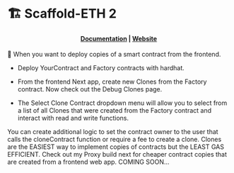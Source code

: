 # 🏗 Scaffold-ETH 2

<h4 align="center">
  <a href="https://docs.scaffoldeth.io">Documentation</a> |
  <a href="https://scaffoldeth.io">Website</a>
</h4>

🧪 When you want to deploy copies of a smart contract from the frontend.

- Deploy YourContract and Factory contracts with hardhat.

- From the frontend Next app, create new Clones from the Factory contract. Now check out the Debug Clones page.

- The Select Clone Contract dropdown menu will allow you to select from a list of all Clones that were created from the Factory contract and interact with read and write functions.

You can create additional logic to set the contract owner to the user that calls the cloneContract function or require a fee to create a clone. Clones are the EASIEST way to implement copies of contracts but the LEAST GAS EFFICIENT. Check out my Proxy build next for cheaper contract copies that are created from a frontend web app. COMING SOON...
